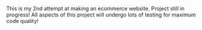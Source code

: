 This is my 2nd attempt at making an ecommerce website. Project still in progress!
All aspects of this project will undergo lots of testing for maximum code quality!
